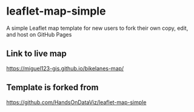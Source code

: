 # leaflet-map-simple
A simple Leaflet map template for new users to fork their own copy, edit, and host on GitHub Pages

## Link to live map
https://miguel123-gis.github.io/bikelanes-map/

## Template is forked from
https://github.com/HandsOnDataViz/leaflet-map-simple
